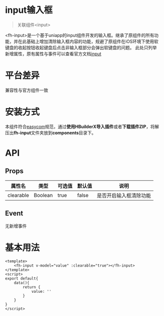 # input输入框
> 关联组件<input\>

<fh-input\>是一个基于uniapp的input组件开发的输入框。继承了原组件的所有功能，并在此基础上增加清除输入框内容的功能，规避了原组件在iOS环境下使用软键盘的收起按钮收起键盘后点击非输入框部分会弹出软键盘的问题。
此处只列举新增属性，原有属性与事件可以查看官方文档[input](https://uniapp.dcloud.net.cn/component/input)
# 平台差异
兼容性与官方组件一致
# 安装方式
本组件符合[easycom](https://uniapp.dcloud.io/collocation/pages?id=easycom)规范，通过**使用HBuilderX导入插件**或者**下载插件ZIP**，将解压出**fh-input**文件夹放到**components**目录下。
# API
## Props
| 属性名 | 类型 | 可选值 | 默认值 | 说明 |
|--------|------|--------|--------|------|
| clearable | Boolean | true | false | 是否开启输入框清除功能 |
## Event
无新增事件
# 基本用法
~~~
<template>
    <fh-input v-model="value" :clearable="true"></fh-input>
</template>
<script>
export default{
    data(){
        return {
		    value: ''
		}
    }
}
</script>
~~~
